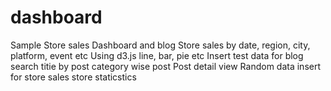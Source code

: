 # dashboard
Sample Store sales Dashboard and blog
Store sales by date, region, city, platform, event etc
Using d3.js line, bar, pie etc
Insert test data for blog
search titie by post
category wise post
Post detail view
Random data insert for store sales
store staticstics

